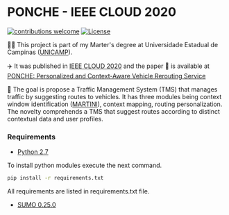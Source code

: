 # PONCHE - IEEE CLOUD 2020

[![contributions welcome](https://img.shields.io/badge/contributions-welcome-brightgreen.svg?style=flat)](https://github.com/lucaslzl/ponche/issues)
[![License](https://img.shields.io/badge/License-Apache%202.0-blue.svg)](https://opensource.org/licenses/Apache-2.0)

:man_student: This project is part of my Marter's degree at Universidade Estadual de Campinas ([UNICAMP](https://ic.unicamp.br/)). 

:airplane: It was published in [IEEE CLOUD 2020](https://conferences.computer.org/cloud/2020/) and the paper :notebook: is available at [PONCHE: Personalized and Context-Aware Vehicle Rerouting Service](https://ieeexplore.ieee.org/document/9284239/)

:blue_car: The goal is propose a Traffic Management System (TMS) that manages traffic by suggesting routes to vehicles. It has three modules being context window identification ([MARTINI](https://github.com/lucaslzl/martini)), context mapping, routing personalization. The novelty comprehends a TMS that suggest routes according to distinct contextual data and user profiles.

### Requirements

- [Python 2.7](https://www.python.org/downloads/)

To install python modules execute the next command.

```bash
pip install -r requirements.txt
```

All requirements are listed in requirements.txt file.

- [SUMO 0.25.0](https://sourceforge.net/projects/sumo/files/sumo/version%200.25.0/)

